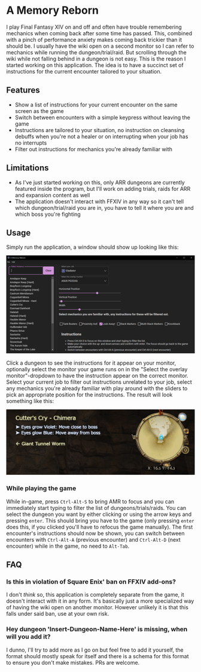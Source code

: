 # A Memory Reborn

I play Final Fantasy XIV on and off and often have trouble remembering mechanics when coming back after some time has passed. This, combined with a pinch of performance anxiety makes coming back trickier than it should be. I usually have the wiki open on a second monitor so I can refer to mechanics while running the dungeon/trial/raid. But scrolling through the wiki while not falling behind in a dungeon is not easy. This is the reason I started working on this application. The idea is to have a succinct set of instructions for the current encounter tailored to your situation.

## Features

 - Show a list of instructions for your current encounter on the same screen as the game
 - Switch between encounters with a simple keypress without leaving the game
 - Instructions are tailored to your situation, no instruction on cleansing debuffs when you're not a healer or on interrupting when your job has no interrupts
 - Filter out instructions for mechanics you're already familiar with

## Limitations

 - As I've just started working on this, only ARR dungeons are currently featured inside the program, but I'll work on adding trials, raids for ARR and expansion content as well
 - The application doesn't interact with FFXIV in any way so it can't tell which dungeon/trial/raid you are in, you have to tell it where you are and which boss you're fighting

## Usage

Simply run the application, a window should show up looking like this:

![AMR Main Window](docs/interface.png)

Click a dungeon to see the instructions for it appear on your monitor, optionally select the monitor your game runs on in the "Select the overlay monitor"-dropdown to have the instruction appear on the correct monitor. Select your current job to filter out instructions unrelated to your job, select any mechanics you're already familiar with play around with the sliders to pick an appropriate position for the instructions. The result will look something like this:

![AMR In-Game Example](docs/in-game.png)

### While playing the game

While in-game, press `Ctrl-Alt-S` to bring AMR to focus and you can immediately start typing to filter the list of dungeons/trials/raids. You can select the dungeon you want by either clicking or using the arrow keys and pressing `enter`. This should bring you have to the game (only pressing `enter` does this, if you clicked you'll have to refocus the game manually). The first encounter's instructions should now be shown, you can switch between encounters with `Ctrl-Alt-A` (previous encounter) and `Ctrl-Alt-D` (next encounter) while in the game, no need to `Alt-Tab`.


## FAQ

### Is this in violation of Square Enix' ban on FFXIV add-ons?
I don't _think_ so, this application is completely separate from the game, it doesn't interact with it in any form. It's basically just a more specialized way of having the wiki open on another monitor. However unlikely it is that this falls under said ban, use at your own risk.

### Hey dungeon 'Insert-Dungeon-Name-Here' is missing, when will you add it?
I dunno, I'll try to add more as I go on but feel free to add it yourself, the format should mostly speak for itself and there is a schema for this format to ensure you don't make mistakes. PRs are welcome.
